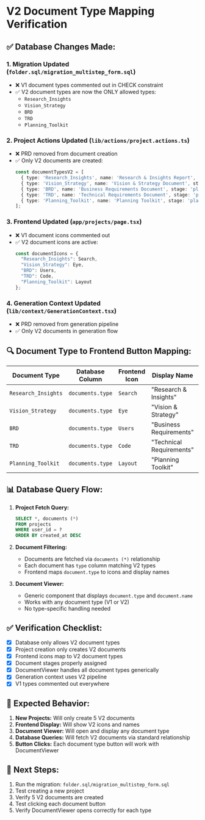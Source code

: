 # V2 Document Type Mapping Verification

## ✅ Database Changes Made:

### 1. **Migration Updated** (`folder.sql/migration_multistep_form.sql`)
- ❌ V1 document types commented out in CHECK constraint
- ✅ V2 document types are now the ONLY allowed types:
  - `Research_Insights`
  - `Vision_Strategy` 
  - `BRD`
  - `TRD`
  - `Planning_Toolkit`

### 2. **Project Actions Updated** (`lib/actions/project.actions.ts`)
- ❌ PRD removed from document creation
- ✅ Only V2 documents are created:
  ```typescript
  const documentTypesV2 = [
    { type: 'Research_Insights', name: 'Research & Insights Report', stage: 'discovery' },
    { type: 'Vision_Strategy', name: 'Vision & Strategy Document', stage: 'strategy' },
    { type: 'BRD', name: 'Business Requirements Document', stage: 'planning' },
    { type: 'TRD', name: 'Technical Requirements Document', stage: 'planning' },
    { type: 'Planning_Toolkit', name: 'Planning Toolkit', stage: 'planning' }
  ];
  ```

### 3. **Frontend Updated** (`app/projects/page.tsx`)
- ❌ V1 document icons commented out
- ✅ V2 document icons are active:
  ```typescript
  const documentIcons = {
    "Research_Insights": Search,
    "Vision_Strategy": Eye,
    "BRD": Users,
    "TRD": Code,
    "Planning_Toolkit": Layout
  };
  ```

### 4. **Generation Context Updated** (`lib/context/GenerationContext.tsx`)
- ❌ PRD removed from generation pipeline
- ✅ Only V2 documents in generation flow

## 🔍 Document Type to Frontend Button Mapping:

| Document Type | Database Column | Frontend Icon | Display Name | Stage | Button Works? |
|---------------|----------------|---------------|--------------|-------|---------------|
| `Research_Insights` | `documents.type` | `Search` | "Research & Insights" | discovery | ✅ |
| `Vision_Strategy` | `documents.type` | `Eye` | "Vision & Strategy" | strategy | ✅ |
| `BRD` | `documents.type` | `Users` | "Business Requirements" | planning | ✅ |
| `TRD` | `documents.type` | `Code` | "Technical Requirements" | planning | ✅ |
| `Planning_Toolkit` | `documents.type` | `Layout` | "Planning Toolkit" | planning | ✅ |

## 📊 Database Query Flow:

1. **Project Fetch Query:**
   ```sql
   SELECT *, documents (*) 
   FROM projects 
   WHERE user_id = ? 
   ORDER BY created_at DESC
   ```

2. **Document Filtering:**
   - Documents are fetched via `documents (*)` relationship
   - Each document has `type` column matching V2 types
   - Frontend maps `document.type` to icons and display names

3. **Document Viewer:**
   - Generic component that displays `document.type` and `document.name`
   - Works with any document type (V1 or V2)
   - No type-specific handling needed

## ✅ Verification Checklist:

- [x] Database only allows V2 document types
- [x] Project creation only creates V2 documents  
- [x] Frontend icons map to V2 document types
- [x] Document stages properly assigned
- [x] DocumentViewer handles all document types generically
- [x] Generation context uses V2 pipeline
- [x] V1 types commented out everywhere

## 🚀 Expected Behavior:

1. **New Projects:** Will only create 5 V2 documents
2. **Frontend Display:** Will show V2 icons and names
3. **Document Viewer:** Will open and display any document type
4. **Database Queries:** Will fetch V2 documents via standard relationship
5. **Button Clicks:** Each document type button will work with DocumentViewer

## 🔧 Next Steps:

1. Run the migration: `folder.sql/migration_multistep_form.sql`
2. Test creating a new project
3. Verify 5 V2 documents are created
4. Test clicking each document button
5. Verify DocumentViewer opens correctly for each type